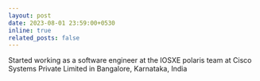 ```yaml
---
layout: post
date: 2023-08-01 23:59:00+0530
inline: true
related_posts: false
---
```


Started working as a software engineer at the IOSXE polaris team at Cisco Systems Private Limited in Bangalore, Karnataka, India